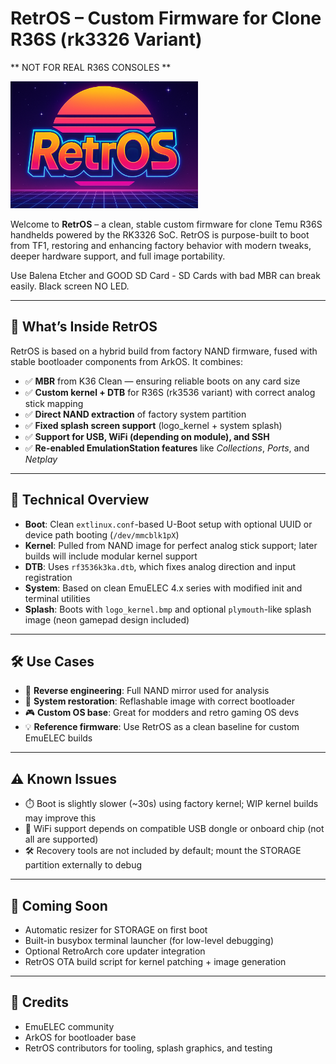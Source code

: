 # RetrOS – Custom Firmware for Clone R36S (rk3326 Variant)

** NOT FOR REAL R36S CONSOLES **

<img src="media/retros.png" width="300"/>

Welcome to **RetrOS** – a clean, stable custom firmware for clone Temu R36S handhelds powered by the RK3326 SoC. RetrOS is purpose-built to boot from TF1, restoring and enhancing factory behavior with modern tweaks, deeper hardware support, and full image portability.

Use Balena Etcher and GOOD SD Card - SD Cards with bad MBR can break easily. Black screen NO LED.

---

## 🚀 What’s Inside RetrOS

RetrOS is based on a hybrid build from factory NAND firmware, fused with stable bootloader components from ArkOS. It combines:

- ✅ **MBR** from K36 Clean — ensuring reliable boots on any card size
- ✅ **Custom kernel + DTB** for R36S (rk3536 variant) with correct analog stick mapping
- ✅ **Direct NAND extraction** of factory system partition
- ✅ **Fixed splash screen support** (logo_kernel + system splash)
- ✅ **Support for USB, WiFi (depending on module), and SSH**
- ✅ **Re-enabled EmulationStation features** like *Collections*, *Ports*, and *Netplay*

---

## 🔧 Technical Overview

- **Boot**: Clean `extlinux.conf`-based U-Boot setup with optional UUID or device path booting (`/dev/mmcblk1pX`)
- **Kernel**: Pulled from NAND image for perfect analog stick support; later builds will include modular kernel support
- **DTB**: Uses `rf3536k3ka.dtb`, which fixes analog direction and input registration
- **System**: Based on clean EmuELEC 4.x series with modified init and terminal utilities
- **Splash**: Boots with `logo_kernel.bmp` and optional `plymouth`-like splash image (neon gamepad design included)

---

## 🛠 Use Cases

- 🧪 **Reverse engineering**: Full NAND mirror used for analysis
- 💾 **System restoration**: Reflashable image with correct bootloader
- 🎮 **Custom OS base**: Great for modders and retro gaming OS devs
- 💡 **Reference firmware**: Use RetrOS as a clean baseline for custom EmuELEC builds

---

## ⚠️ Known Issues

- ⏱️ Boot is slightly slower (~30s) using factory kernel; WIP kernel builds may improve this
- 🔌 WiFi support depends on compatible USB dongle or onboard chip (not all are supported)
- 🛠️ Recovery tools are not included by default; mount the STORAGE partition externally to debug

---

## 🧠 Coming Soon

- Automatic resizer for STORAGE on first boot
- Built-in busybox terminal launcher (for low-level debugging)
- Optional RetroArch core updater integration
- RetrOS OTA build script for kernel patching + image generation

---

## 📂 Credits

- EmuELEC community
- ArkOS for bootloader base
- RetrOS contributors for tooling, splash graphics, and testing

